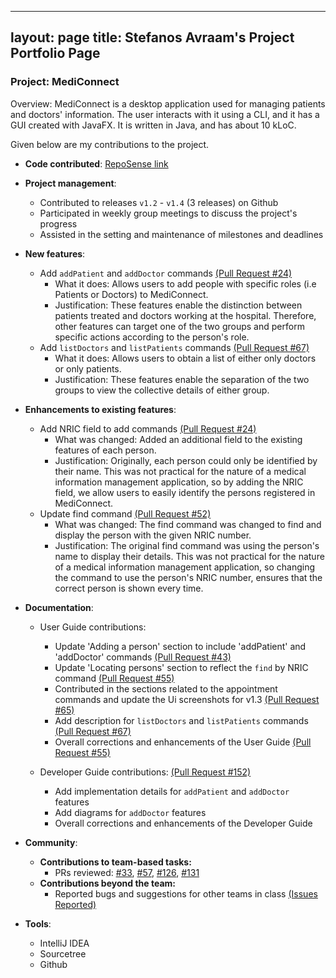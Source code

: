 ---
layout: page
title: Stefanos Avraam's Project Portfolio Page
 ---

### Project: MediConnect

Overview:
MediConnect is a desktop application used for managing patients and doctors' information.
The user interacts with it using a CLI, and it has a GUI created with JavaFX.
It is written in Java, and has about 10 kLoC.

Given below are my contributions to the project.

* **Code contributed**: [RepoSense link](https://nus-cs2103-ay2223s2.github.io/tp-dashboard/?search=stefanosav&breakdown=true&sort=groupTitle&sortWithin=title&since=2023-02-17&timeframe=commit&mergegroup=&groupSelect=groupByRepos&checkedFileTypes=docs~functional-code~test-code~other)

* **Project management**:
    * Contributed to releases `v1.2` - `v1.4` (3 releases) on Github
    * Participated in weekly group meetings to discuss the project's progress
    * Assisted in the setting and maintenance of milestones and deadlines

* **New features**:
    * Add `addPatient` and `addDoctor` commands [(Pull Request #24)](https://github.com/AY2223S2-CS2103T-W13-1/tp/pull/24)
      * What it does: Allows users to add people with specific roles (i.e Patients or Doctors) to MediConnect.
      * Justification: These features enable the distinction between patients treated and doctors working at the hospital.
      Therefore, other features can target one of the two groups and perform specific actions according to the person's role.
    * Add `listDoctors` and `listPatients` commands [(Pull Request #67)](https://github.com/AY2223S2-CS2103T-W13-1/tp/pull/67)
      * What it does: Allows users to obtain a list of either only doctors or only patients.
      * Justification: These features enable the separation of the two groups to view the collective details of either group.

* **Enhancements to existing features**:
    * Add NRIC field to add commands [(Pull Request #24)](https://github.com/AY2223S2-CS2103T-W13-1/tp/pull/24)
      * What was changed: Added an additional field to the existing features of each person.
      * Justification: Originally, each person could only be identified by their name. This was not practical for the 
      nature of a medical information management application, so by adding the NRIC field, we allow users to easily 
      identify the persons registered in MediConnect.
    * Update find command [(Pull Request #52)](https://github.com/AY2223S2-CS2103T-W13-1/tp/pull/52)
      * What was changed: The find command was changed to find and display the person with the given NRIC number.
      * Justification: The original find command was using the person's name to display their details. This was not 
      practical for the nature of a medical information management application, so changing the command to use the 
      person's NRIC number, ensures that the correct person is shown every time.

* **Documentation**:
    * User Guide contributions:
      * Update 'Adding a person' section to include 'addPatient' and 'addDoctor' commands [(Pull Request #43)](https://github.com/AY2223S2-CS2103T-W13-1/tp/pull/43)
      * Update 'Locating persons' section to reflect the `find` by NRIC command [(Pull Request #55)](https://github.com/AY2223S2-CS2103T-W13-1/tp/pull/55)
      * Contributed in the sections related to the appointment commands and update the Ui screenshots for v1.3 [(Pull Request #65)](https://github.com/AY2223S2-CS2103T-W13-1/tp/pull/65)
      * Add description for `listDoctors` and `listPatients` commands [(Pull Request #67)](https://github.com/AY2223S2-CS2103T-W13-1/tp/pull/67)
      * Overall corrections and enhancements of the User Guide [(Pull Request #55)](https://github.com/AY2223S2-CS2103T-W13-1/tp/pull/55)
  
    * Developer Guide contributions: [(Pull Request #152)](https://github.com/AY2223S2-CS2103T-W13-1/tp/pull/152)
      * Add implementation details for `addPatient` and `addDoctor` features
      * Add diagrams for `addDoctor` features
      * Overall corrections and enhancements of the Developer Guide

* **Community**:
    * **Contributions to team-based tasks:** 
      * PRs reviewed: [\#33](https://github.com/AY2223S2-CS2103T-W13-1/tp/pull/33), [\#57](https://github.com/AY2223S2-CS2103T-W13-1/tp/pull/57), [\#126](https://github.com/AY2223S2-CS2103T-W13-1/tp/pull/126), [\#131](https://github.com/AY2223S2-CS2103T-W13-1/tp/pull/131)
    * **Contributions beyond the team:**
      * Reported bugs and suggestions for other teams in class [(Issues Reported)](https://github.com/AY2223S2-CS2103T-T11-1/tp/issues?q=is%3Aissue+%22%5BTester+C%5D%22)

* **Tools**:
  * IntelliJ IDEA
  * Sourcetree
  * Github
